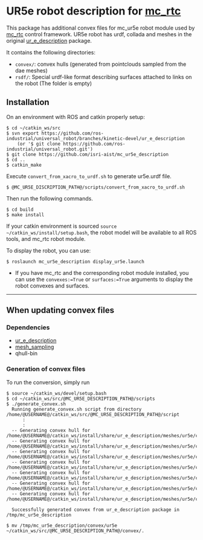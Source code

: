 # UR5e robot description for [mc_rtc](https://jrl-umi3218.github.io/mc_rtc/)
This package has additional convex files for mc_ur5e robot module used by [mc_rtc](https://jrl-umi3218.github.io/mc_rtc/) control framework.
UR5e robot has urdf, collada and meshes in the original [ur_e_description](https://github.com/ros-industrial/universal_robot/tree/kinetic-devel/ur_e_description) package.

It contains the following directories:
 - `convex/`: convex hulls (generated from pointclouds sampled from the dae meshes)
 - `rsdf/`: Special urdf-like format describing surfaces attached to links on the robot (The folder is empty)

## Installation

On an environment with ROS and catkin properly setup:

```
$ cd ~/catkin_ws/src
$ svn export https://github.com/ros-industrial/universal_robot/branches/kinetic-devel/ur_e_description
    (or '$ git clone https://github.com/ros-industrial/universal_robot.git')
$ git clone https://github.com/isri-aist/mc_ur5e_description
$ cd ..
$ catkin_make
```
Execute `convert_from_xacro_to_urdf.sh` to generate ur5e.urdf file.
```
$ @MC_UR5E_DISCRIPTION_PATH@/scripts/convert_from_xacro_to_urdf.sh
```
Then run the following commands.
```
$ cd build
$ make install
```

If your catkin environment is sourced `source ~/catkin_ws/install/setup.bash`, the robot model will be available to all ROS tools, and mc_rtc robot module.

To display the robot, you can use:

```
$ roslaunch mc_ur5e_description display_ur5e.launch
```

 - If you have mc_rtc and the corresponding robot module installed, you can use the `convexes:=True` or `surfaces:=True` arguments to display the robot convexes and surfaces.

***

## When updating convex files

### Dependencies

 - [ur_e_description](https://github.com/ros-industrial/universal_robot/tree/kinetic-devel/ur_e_description)
 - [mesh_sampling](https://github.com/arntanguy/mesh_sampling)
 - qhull-bin

### Generation of convex files
To run the conversion, simply run

```
$ source ~/catkin_ws/devel/setup.bash
$ cd ~/catkin_ws/src/@MC_UR5E_DESCRIPTION_PATH@/scripts
$ ./generate_convex.sh
  Running generate_convex.sh script from directory /home/@USERNAME@/catkin_ws/src/@MC_UR5E_DESCRIPTION_PATH@/script
      :
      :
  -- Generating convex hull for /home/@USERNAME@/catkin_ws/install/share/ur_e_description/meshes/ur5e/collision/upperarm.stl
  -- Generating convex hull for /home/@USERNAME@/catkin_ws/install/share/ur_e_description/meshes/ur5e/collision/forearm.stl
  -- Generating convex hull for /home/@USERNAME@/catkin_ws/install/share/ur_e_description/meshes/ur5e/collision/base.stl
  -- Generating convex hull for /home/@USERNAME@/catkin_ws/install/share/ur_e_description/meshes/ur5e/collision/wrist2.stl
  -- Generating convex hull for /home/@USERNAME@/catkin_ws/install/share/ur_e_description/meshes/ur5e/collision/wrist3.stl
  -- Generating convex hull for /home/@USERNAME@/catkin_ws/install/share/ur_e_description/meshes/ur5e/collision/shoulder.stl
  -- Generating convex hull for /home/@USERNAME@/catkin_ws/install/share/ur_e_description/meshes/ur5e/collision/wrist1.stl

  Successfully generated convex from ur_e_description package in /tmp/mc_ur5e_description

$ mv /tmp/mc_ur5e_description/convex/ur5e ~/catkin_ws/src/@MC_UR5E_DESCRIPTION_PATH@/convex/.
```
